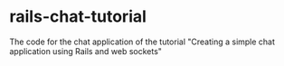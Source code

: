 # rails-chat-tutorial
The code for the chat application of the tutorial "Creating a simple chat application using Rails and web sockets"
